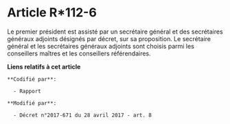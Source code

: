 # Article R*112-6

Le premier président est assisté par un secrétaire général et des secrétaires généraux adjoints désignés par décret, sur sa
proposition. Le secrétaire général et les secrétaires généraux adjoints sont choisis parmi les conseillers maîtres et les
conseillers référendaires.

**Liens relatifs à cet article**

	**Codifié par**:

	  - Rapport

	**Modifié par**:

	  - Décret n°2017-671 du 28 avril 2017 - art. 8
